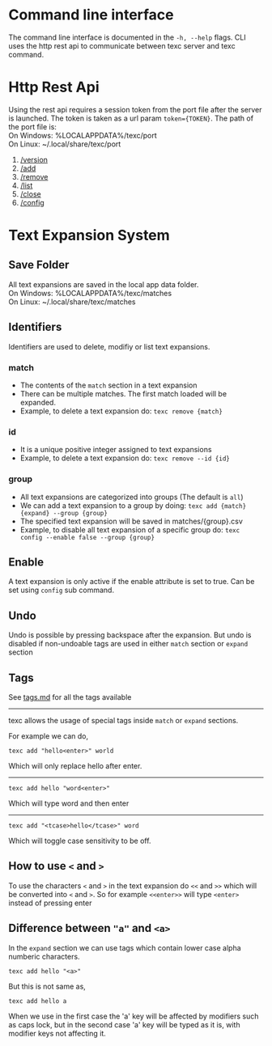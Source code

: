 # Command line interface

The command line interface is documented in the `-h, --help` flags. CLI uses the http rest api to communicate between texc server and texc command. 

# Http Rest Api

Using the rest api requires a session token from the port file after the server is launched. The token is taken as a url param `token={TOKEN}`. The path of the port file is:  
On Windows: %LOCALAPPDATA%/texc/port  
On Linux: ~/.local/share/texc/port

1. [/version](./api/version.md)
2. [/add](./api/add.md)
3. [/remove](./api/remove.md)
4. [/list](./api/list.md)
5. [/close](./api/close.md)
6. [/config](./api/config.md)

# Text Expansion System

## Save Folder

All text expansions are saved in the local app data folder.  
On Windows: %LOCALAPPDATA%/texc/matches  
On Linux: ~/.local/share/texc/matches

## Identifiers

Identifiers are used to delete, modifiy or list text expansions. 

### match
- The contents of the `match` section in a text expansion
- There can be multiple matches. The first match loaded will be expanded.
- Example, to delete a text expansion do: `texc remove {match}` 

### id
- It is a unique positive integer assigned to text expansions
- Example, to delete a text expansion do: `texc remove --id {id}` 

### group
- All text expansions are categorized into groups (The default is `all`)
- We can add a text expansion to a group by doing: `texc add {match} {expand} --group {group}`
- The specified text expansion will be saved in matches/{group}.csv
- Example, to disable all text expansion of a specific group do: `texc config --enable false --group {group}` 

## Enable

A text expansion is only active if the enable attribute is set to true. Can be set using `config` sub command.

## Undo

Undo is possible by pressing backspace after the expansion. But undo is disabled if non-undoable tags are used in either `match` section or `expand` section

## Tags

See [tags.md](tags.md) for all the tags available
<hr>

texc allows the usage of special tags inside `match` or `expand` sections.

For example we can do,
```
texc add "hello<enter>" world
```
Which will only replace hello after enter.<hr>

```
texc add hello "word<enter>"
```
Which will type word and then enter<hr>

```
texc add "<tcase>hello</tcase>" word
```
Which will toggle case sensitivity to be off.  

## How to use `<` and `>`
To use the characters `<` and `>` in the text expansion do `<<` and `>>` which will be converted into `<` and `>`. So for example `<<enter>>` will type `<enter>` instead of pressing enter 

## Difference between `"a"` and `<a>`
In the `expand` section we can use tags which contain lower case alpha numberic characters.  

```
texc add hello "<a>"
```
But this is not same as,
```
texc add hello a
```  
When we use in the first case the 'a' key will be affected by modifiers such as caps lock, but in the second case 'a' key will be typed as it is, with modifier keys not affecting it.
